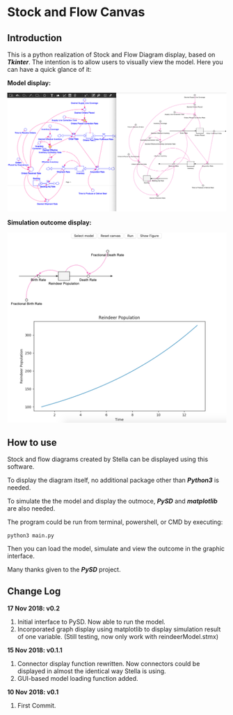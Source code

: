 # Stock and Flow Canvas

## Introduction

This is a python realization of Stock and Flow Diagram display, based on ***Tkinter***.
The intention is to allow users to visually view the model.
Here you can have a quick glance of it:

**Model display:**

![ScreenShot](screenShot_02.png)

**Simulation outcome display:**

![ScreenShot](screenShot_03.png)

## How to use

Stock and flow diagrams created by Stella can be displayed using this software.

To display the diagram itself, no additional package other than ***Python3*** is needed.

To simulate the the model and display the outmoce, ***PySD*** and ***matplotlib*** are also needed.

The program could be run from terminal, powershell, or CMD by executing:


```
python3 main.py
```

Then you can load the model, simulate and view the outcome in the graphic interface.

Many thanks given to the ***PySD*** project.

## Change Log

**17 Nov 2018: v0.2**

1.  Initial interface to PySD. Now able to run the model.
2.  Incorporated graph display using matplotlib to display simulation result of one variable. (Still testing, now only work with reindeerModel.stmx)

**15 Nov 2018: v0.1.1**

1.  Connector display function rewritten. Now connectors could be displayed in almost the identical way Stella is using.
2.  GUI-based model loading function added.

**10 Nov 2018: v0.1**
1.  First Commit.
